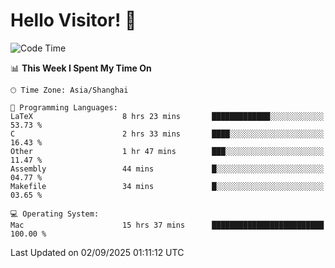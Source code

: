 # Hello Visitor! 👋

<!--START_SECTION:waka-->
![Code Time](http://img.shields.io/badge/Code%20Time-445%20hrs%2046%20mins-blue)

📊 **This Week I Spent My Time On** 

```text
🕑︎ Time Zone: Asia/Shanghai

💬 Programming Languages: 
LaTeX                    8 hrs 23 mins       █████████████░░░░░░░░░░░░   53.73 % 
C                        2 hrs 33 mins       ████░░░░░░░░░░░░░░░░░░░░░   16.43 % 
Other                    1 hr 47 mins        ███░░░░░░░░░░░░░░░░░░░░░░   11.47 % 
Assembly                 44 mins             █░░░░░░░░░░░░░░░░░░░░░░░░   04.77 % 
Makefile                 34 mins             █░░░░░░░░░░░░░░░░░░░░░░░░   03.65 % 

💻 Operating System: 
Mac                      15 hrs 37 mins      █████████████████████████   100.00 % 
```


 Last Updated on 02/09/2025 01:11:12 UTC
<!--END_SECTION:waka-->

